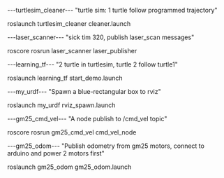 ---turtlesim_cleaner---
  "turtle sim: 1 turtle follow programmed trajectory"

  roslaunch turtlesim_cleaner cleaner.launch

---laser_scanner---
  "sick tim 320, publish laser_scan messages"

  roscore
  rosrun laser_scanner laser_publisher

---learning_tf---
  "2 turtle in turtlesim, turtle 2 follow turtle1"

  roslaunch learning_tf start_demo.launch

---my_urdf---
  "Spawn a blue-rectangular box to rviz"

  roslaunch my_urdf rviz_spawn.launch

---gm25_cmd_vel---
  "A node publish to /cmd_vel topic"

  roscore
  rosrun gm25_cmd_vel cmd_vel_node

---gm25_odom---
  "Publish odometry from gm25 motors, connect to arduino and power 2 motors first"

  roslaunch gm25_odom gm25_odom.launch
